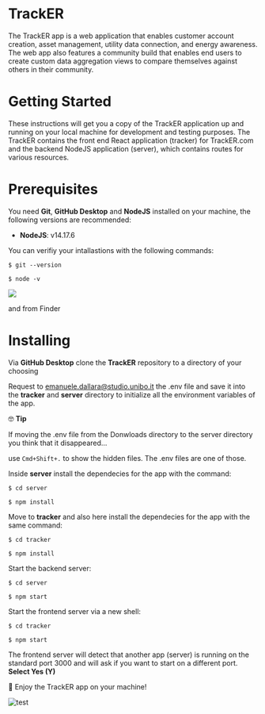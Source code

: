 # TrackER
The TrackER app is a web application that enables customer account creation, asset management, utility data connection, and energy awareness. 
The web app also features a community build that enables end users to create custom data aggregation views to compare themselves against others in their community.

# Getting Started
These instructions will get you a copy of the TrackER application up and running on your local machine for development and testing purposes.
The TrackER contains the front end React application (tracker) for TrackER.com and the backend NodeJS application (server), which contains routes for various resources.

# Prerequisites
You need **Git**, **GitHub Desktop** and **NodeJS** installed on your machine, the following versions are recommended:

- **NodeJS**: v14.17.6

You can verifiy your intallastions with the following commands:

```$ git --version```

`$ node -v`

![](https://media.giphy.com/media/U16vaXXdABRvzAYL2J/giphy.gif)

and from Finder


# Installing
Via **GitHub Desktop** clone the **TrackER** repository to a directory of your choosing


Request to emanuele.dallara@studio.unibo.it the .env file and save it into the **tracker** and **server**  directory to initialize all the environment variables of the app.

:nerd_face: **Tip**

If moving the .env file from the Donwloads directory to the server directory you think that it disappeared... 

use `Cmd+Shift+.` to show the hidden files. The .env files are one of those.

Inside **server** install the dependecies for the app with the command:

`$ cd server`

`$ npm install`



Move to **tracker** and also here install the dependecies for the app with the same command:

`$ cd tracker`

`$ npm install`



Start the backend server:

`$ cd server`

`$ npm start`



Start the frontend server via a new shell:

`$ cd tracker`

`$ npm start`



The frontend server will detect that another app (server) is running on the standard port 3000 and will ask if you want to start on a different port. **Select Yes (Y)**

:tada: Enjoy the TrackER app on your machine!



![test](https://user-images.githubusercontent.com/71103219/188290293-d02a62f7-ec10-419b-9f01-0cefed8bfc85.gif)
